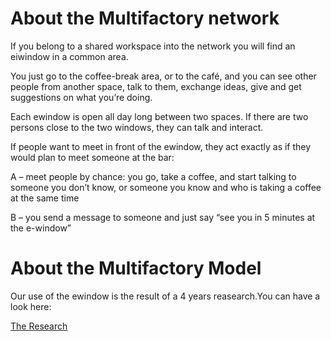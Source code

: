 
# About the Multifactory network

If you belong to a shared workspace into the network you will find an eiwindow in a common area.

You just go to the coffee-break area, or to the café, and you can see other people from another space, talk to them, exchange ideas, give and get suggestions on what you’re doing. 

Each ewindow is open all day long between two spaces. If there are two persons close to the two windows, they can talk and interact.

If people want to meet in front of the ewindow, they act exactly as if they would plan to meet someone at the bar:

A – meet people by chance: you go, take a coffee, and start talking to someone you don’t know, or someone you know and who is taking a coffee at the same time

B – you send a message to someone and just say “see you in 5 minutes at the e-window”



# About the Multifactory Model

Our use of the ewindow is the result of a 4 years reasearch.You can have a look here:

[The Research](http://www.multifactory.eu/the-research/)


